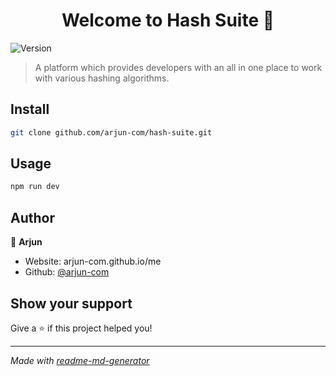 <h1 align="center">Welcome to Hash Suite 👋</h1>
<p>
  <img alt="Version" src="https://img.shields.io/badge/version-0.1.0-blue.svg?cacheSeconds=2592000" />
</p>

> A platform which provides developers with an all in one place to work with various hashing algorithms.

## Install

```sh
git clone github.com/arjun-com/hash-suite.git
```

## Usage

```sh
npm run dev
```

## Author

👤 **Arjun**

-   Website: arjun-com.github.io/me
-   Github: [@arjun-com](https://github.com/arjun-com)

## Show your support

Give a ⭐️ if this project helped you!

---

_Made with [readme-md-generator](https://github.com/kefranabg/readme-md-generator)_
